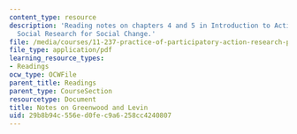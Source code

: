 ```yaml
---
content_type: resource
description: 'Reading notes on chapters 4 and 5 in Introduction to Action Research:
  Social Research for Social Change.'
file: /media/courses/11-237-practice-of-participatory-action-research-par-spring-2016/29b8b94c556ed0fec9a6258cc4240807_MIT11_237S16_Greenwood.pdf
file_type: application/pdf
learning_resource_types:
- Readings
ocw_type: OCWFile
parent_title: Readings
parent_type: CourseSection
resourcetype: Document
title: Notes on Greenwood and Levin
uid: 29b8b94c-556e-d0fe-c9a6-258cc4240807
---
```

